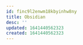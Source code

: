 ```yaml
---
id: finc9l2enwm18kbyinhw8ny
title: Obsidian
desc: ''
updated: 1641440562323
created: 1641440562323
---
```



